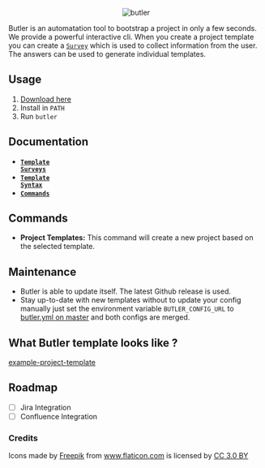 <p align="center">
<img src="https://raw.githubusercontent.com/netzkern/butler/master/logo.png" alt="butler" style="max-width:100%;">
</p>

Butler is an automatation tool to bootstrap a project in only a few seconds. We provide a powerful interactive cli.
When you create a project template you can create a [`Survey`](/docs/templateSurveys.md) which is used to collect information from the user. The answers can be used to generate individual templates.

## Usage

1. [Download here](https://github.com/netzkern/butler/releases)
2. Install in `PATH`
3. Run `butler`

## Documentation

* <a href="/docs/templateSurveys.md"><code><b>Template Surveys</b></code></a>
* <a href="/docs/templateSyntax.md"><code><b>Template Syntax</b></code></a>
* <a href="#commands"><code><b>Commands</b></code></a>

## Commands

- **Project Templates:** This command will create a new project based on the selected template.

## Maintenance

- Butler is able to update itself. The latest Github release is used.
- Stay up-to-date with new templates without to update your config manually just set the environment variable `BUTLER_CONFIG_URL` to [butler.yml on master](https://raw.githubusercontent.com/netzkern/butler/master/butler.yml) and both configs are merged.

## What Butler template looks like ?

[example-project-template](https://github.com/netzkern/example-project-template)

## Roadmap

- [ ] Jira Integration
- [ ] Confluence Integration

### Credits

<div>Icons made by <a href="http://www.freepik.com" title="Freepik">Freepik</a> from <a href="https://www.flaticon.com/" title="Flaticon">www.flaticon.com</a> is licensed by <a href="http://creativecommons.org/licenses/by/3.0/" title="Creative Commons BY 3.0" target="_blank">CC 3.0 BY</a></div>
